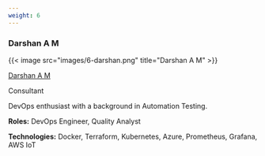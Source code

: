 ```yaml
---
weight: 6
---
```


### Darshan A M

{{< image src="images/6-darshan.png" title="Darshan A M" >}}

[Darshan A M](https://www.linkedin.com/in/darshan-a-m-a54484a3/)

Consultant

DevOps enthusiast with a background in Automation Testing.

**Roles:** DevOps Engineer, Quality Analyst

**Technologies:** Docker, Terraform, Kubernetes, Azure, Prometheus, Grafana, AWS IoT
